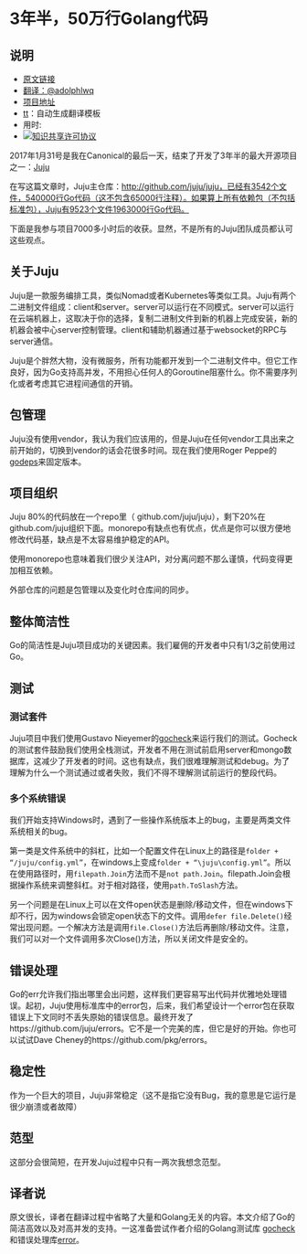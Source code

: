 # 3年半，50万行Golang代码

## 说明
- [原文链接](https://npf.io/2017/03/3.5yrs-500k-lines-of-go/)
- [翻译：@adolphlwq](https://github.com/adolphlwq)
- [项目地址](https://github.com/adolphlwq/translate)
- [tt](https://github.com/adolphlwq/tt)：自动生成翻译模板
- 用时:
- <a rel="license" href="http://creativecommons.org/licenses/by-nc/4.0/"><img alt="知识共享许可协议" style="border-width:0" src="https://i.creativecommons.org/l/by-nc/4.0/80x15.png" /></a>

2017年1月31号是我在Canonical的最后一天，结束了开发了3年半的最大开源项目之一：[Juju](https://github.com/juju/juju)

在写这篇文章时，Juju主仓库：http://github.com/juju/juju，已经有3542个文件，540000行Go代码（这不包含65000行注释）。如果算上所有依赖包（不包括标准包），Juju有9523个文件1963000行Go代码。

下面是我参与项目7000多小时后的收获。显然，不是所有的Juju团队成员都认可这些观点。

## 关于Juju
Juju是一款服务编排工具，类似Nomad或者Kubernetes等类似工具。Juju有两个二进制文件组成：client和server。server可以运行在不同模式。server可以运行在云端机器上，这取决于你的选择，复制二进制文件到新的机器上完成安装，新的机器会被中心server控制管理。client和辅助机器通过基于websocket的RPC与server通信。

Juju是个胖然大物，没有微服务，所有功能都开发到一个二进制文件中。但它工作良好，因为Go支持高并发，不用担心任何人的Goroutine阻塞什么。你不需要序列化或者考虑其它进程间通信的开销。

## 包管理
Juju没有使用vendor，我认为我们应该用的，但是Juju在任何vendor工具出来之前开始的，切换到vendor的话会花很多时间。现在我们使用Roger Peppe的[godeps](https://github.com/rogpeppe/godeps)来固定版本。

## 项目组织
Juju 80%的代码放在一个repo里（ github.com/juju/juju），剩下20%在 github.com/juju组织下面。monorepo有缺点也有优点，优点是你可以很方便地修改代码基，缺点是不太容易维护稳定的API。

使用monorepo也意味着我们很少关注API，对分离问题不那么谨慎，代码变得更加相互依赖。

外部仓库的问题是包管理以及变化时仓库间的同步。

## 整体简洁性
Go的简洁性是Juju项目成功的关键因素。我们雇佣的开发者中只有1/3之前使用过Go。

## 测试
### 测试套件
Juju项目中我们使用Gustavo Nieyemer的[gocheck](http://gopkg.in/check.v1)来运行我们的测试。Gocheck的测试套件鼓励我们使用全栈测试，开发者不用在测试前启用server和mongo数据库，这减少了开发者的时间。这也有缺点，我们很难理解测试和debug。为了理解为什么一个测试通过或者失败，我们不得不理解测试前运行的整段代码。

### 多个系统错误
我们开始支持Windows时，遇到了一些操作系统版本上的bug，主要是两类文件系统相关的bug。

第一类是文件系统中的斜杠，比如一个配置文件在Linux上的路径是`folder + “/juju/config.yml”`，在windows上变成`folder + “\juju\config.yml”`。所以在使用路径时，用`filepath.Join`方法而不是`not path.Join`。filepath.Join会根据操作系统来调整斜杠。对于相对路径，使用`path.ToSlash`方法。

另一个问题是在Linux上可以在文件open状态是删除/移动文件，但在windows下却不行，因为windows会锁定open状态下的文件。调用`defer file.Delete()`经常出现问题。一个解决方法是调用`file.Close()`方法后再删除/移动文件。注意，我们可以对一个文件调用多次Close()方法，所以关闭文件是安全的。

## 错误处理
Go的err允许我们指出哪里会出问题，这样我们更容易写出代码并优雅地处理错误。起初，Juju使用标准库中的error包，后来，我们希望设计一个error包在获取错误上下文同时不丢失原始的错误信息。最终开发了https://github.com/juju/errors。它不是一个完美的库，但它是好的开始。你也可以试试Dave Cheney的https://github.com/pkg/errors。

## 稳定性
作为一个巨大的项目，Juju非常稳定（这不是指它没有Bug，我的意思是它运行是很少崩溃或者故障）

## 范型
这部分会很简短，在开发Juju过程中只有一两次我想念范型。

## 译者说
原文很长，译者在翻译过程中省略了大量和Golang无关的内容。本文介绍了Go的简洁高效以及对高并发的支持。一这准备尝试作者介绍的Golang测试库
[gocheck](https://github.com/go-check/check)和错误处理库[error](https://github.com/pkg/error)。
